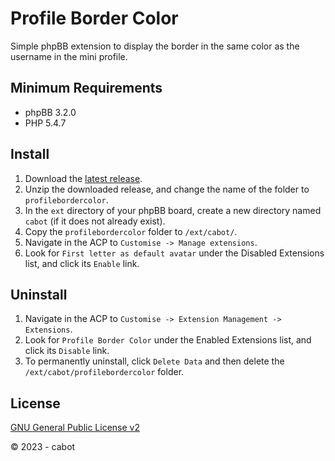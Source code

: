 # Profile Border Color
Simple phpBB extension to display the border in the same color as the username in the mini profile.

## Minimum Requirements
* phpBB 3.2.0
* PHP 5.4.7

## Install
1. Download the [latest release](https://github.com/cabot/profilebordercolor/releases/latest).
2. Unzip the downloaded release, and change the name of the folder to `profilebordercolor`.
3. In the `ext` directory of your phpBB board, create a new directory named `cabot` (if it does not already exist).
4. Copy the `profilebordercolor` folder to `/ext/cabot/`.
5. Navigate in the ACP to `Customise -> Manage extensions`.
6. Look for `First letter as default avatar` under the Disabled Extensions list, and click its `Enable` link.

## Uninstall
1. Navigate in the ACP to `Customise -> Extension Management -> Extensions`.
2. Look for `Profile Border Color` under the Enabled Extensions list, and click its `Disable` link.
3. To permanently uninstall, click `Delete Data` and then delete the `/ext/cabot/profilebordercolor` folder.

## License
[GNU General Public License v2](http://opensource.org/licenses/GPL-2.0)

© 2023 - cabot
